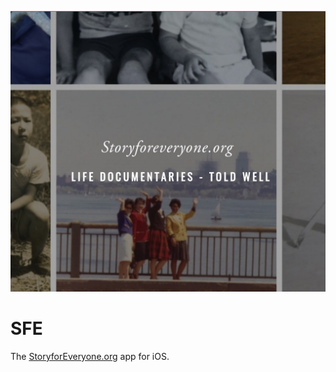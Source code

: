 [![SFE splash](https://github.com/mog96/SFE/blob/master/sfe-splash.jpeg)](https://storyforeveryone.org/)

# SFE
The [StoryforEveryone.org](https://storyforeveryone.org/) app for iOS.